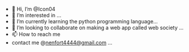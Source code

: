 - 👋 Hi, I’m @Icon04
- 👀 I’m interested in ...
- 🌱 I’m currently learning the python programming language...
- 💞️ I’m looking to collaborate on making a web app called web society ...
- 📫 How to reach me
- contact me @nenfort4444@gmail.com ...

<!---
Icon04/Icon04 is a ✨ special ✨ repository because its `README.md` (this file) appears on your GitHub profile.
You can click the Preview link to take a look at your changes.
--->
